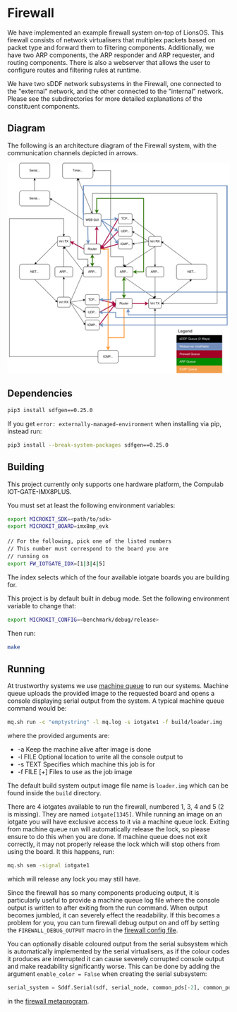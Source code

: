 # Firewall

We have implemented an example firewall system on-top of LionsOS. This
firewall consists of network virtualisers that multiplex packets based
on packet type and forward them to filtering components. Additionally,
we have two ARP components, the ARP responder and ARP requester, and
routing components. There is also a webserver that allows the user to
configure routes and filtering rules at runtime.

We have two sDDF network subsystems in the Firewall, one connected to
the "external" network, and the other connected to the "internal"
network. Please see the subdirectories for more detailed explanations
of the constituent components.

## Diagram
The following is an architecture diagram of the Firewall system, with
the communication channels depicted in arrows.

![](images/Firewall.svg)


## Dependencies

```sh
pip3 install sdfgen==0.25.0
```

If you get `error: externally-managed-environment`
when installing via pip, instead run:
```sh
pip3 install --break-system-packages sdfgen==0.25.0
```

## Building

This project currently only supports one hardware platform, the
Compulab IOT-GATE-IMX8PLUS.

You must set at least the following environment variables:

```sh
export MICROKIT_SDK=<path/to/sdk>
export MICROKIT_BOARD=imx8mp_evk

// For the following, pick one of the listed numbers
// This number must correspond to the board you are
// running on
export FW_IOTGATE_IDX=[1|3|4|5]
```

The index selects which of the four available iotgate boards you are
building for.

This project is by default built in debug mode. Set the following
environment variable to change that:

```sh
export MICROKIT_CONFIG=<benchmark/debug/release>
```

Then run:

```sh
make
```

## Running

At trustworthy systems we use [machine
queue](https://wiki.trustworthy.systems/doku.php?id=sysadmin_hints:mq:machine_queue)
to run our systems. Machine queue uploads the provided image to the
requested board and opens a console displaying serial output from the
system. A typical machine queue command would be:

```sh
mq.sh run -c "emptystring" -l mq.log -s iotgate1 -f build/loader.img
```

where the provided arguments are: 

* -a          Keep the machine alive after image is done
* -l FILE     Optional location to write all the console output to
* -s TEXT     Specifies which machine this job is for
* -f FILE [+] Files to use as the job image

The default build system output image file name is `loader.img` which
can be found inside the `build` directory.

There are 4 iotgates available to run the firewall, numbered 1, 3, 4
and 5 (2 is missing). They are  named `iotgate[1345]`. While
running an image on an iotgate you will have exclusive access to it
via a machine queue lock. Exiting from machine queue run will
automatically release the lock, so please ensure to do this when you
are done. If machine queue does not exit correctly, it may not
properly release the lock which will stop others from using the
board. It this happens, run:

```sh
mq.sh sem -signal iotgate1
```

which will release any lock you may still have.

Since the firewall has so many components producing output, it is
particularly useful to provide a machine queue log file where the
console output is written to after exiting from the run command.  When
output becomes jumbled, it can severely effect the readability. If
this becomes a problem for you, you can turn firewall debug output on
and off by setting the `FIREWALL_DEBUG_OUTPUT` macro in the [firewall
config file](/include/lions/firewall/config.h).

You can optionally disable coloured output from the serial subsystem
which is automatically implemented by the serial virtualisers, as if
the colour codes it produces are interrupted it can cause severely
corrupted console output and make readability significantly
worse. This can be done by adding the argument `enable_color = False`
when creating the serial subsystem:

```py
serial_system = Sddf.Serial(sdf, serial_node, common_pds[-2], common_pds[-1], enable_color = False)
```

in the [firewall metaprogram](/examples/firewall/meta.py).
